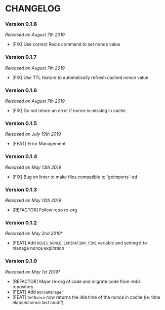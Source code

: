 # CHANGELOG

### Version 0.1.8

*Released on August 7th 2019*

- [FIX] Use correct Redis command to set nonce value

### Version 0.1.7

*Released on August 7th 2019*

- [FIX] Use TTL feature to automatically refresh cached nonce value

### Version 0.1.6

*Released on August 7th 2019*

- [FIX] Do not return an error if nonce is missing in cache

### Version 0.1.5

*Released on July 19th 2019*

- [FEAT] Error Management

### Version 0.1.4

*Released on May 13th 2019*

- [FIX] Bug on linter to make files compatible to 'goimports'-ed

### Version 0.1.3

*Released on May 12th 2019*

- [REFACTOR] Follow repo re-org

### Version 0.1.2

*Released on May 2nd 2019**

- [FEAT] Add `REDIS_NONCE_EXPIRATION_TIME` variable and setting it to manage nonce expiration

### Version 0.1.0

*Released on May 1st 2019**

- [REFACTOR] Major re-org of code and migrate code from redis repository
- [FEAT] Add `NonceManager`
- [FEAT] `GetNonce` now returns the idle time of the nonce in cache (ie: time elapsed since last modif)

